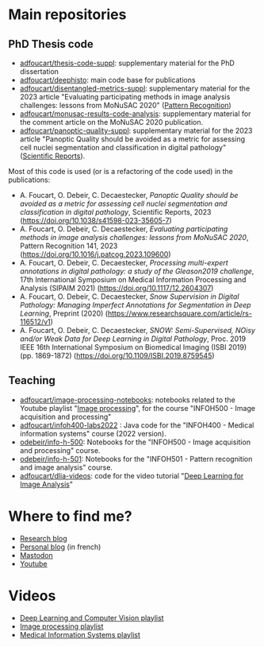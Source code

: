 # Main repositories

## PhD Thesis code

* [adfoucart/thesis-code-suppl](https://github.com/adfoucart/thesis-code-suppl): supplementary material for the PhD dissertation
* [adfoucart/deephisto](https://github.com/adfoucart/deephisto): main code base for publications
* [adfoucart/disentangled-metrics-suppl](https://github.com/adfoucart/disentangled-metrics-suppl): supplementary material for the 2023 article "Evaluating participating methods in image analysis challenges: lessons from MoNuSAC 2020" ([Pattern Recognition](https://doi.org/10.1016/j.patcog.2023.109600))
* [adfoucart/monusac-results-code-analysis](https://github.com/adfoucart/monusac-results-code-analysis): supplementary material for the comment article on the MoNuSAC 2020 publication.
* [adfoucart/panoptic-quality-suppl](https://github.com/adfoucart/panoptic-quality-suppl): supplementary material for the 2023 article "Panoptic Quality should be avoided as a metric for assessing cell nuclei segmentation and classification in digital pathology" ([Scientific Reports](https://www.nature.com/articles/s41598-023-35605-7)).

Most of this code is used (or is a refactoring of the code used) in the publications:

* A. Foucart, O. Debeir, C. Decaestecker, *Panoptic Quality should be avoided as a metric for assessing cell nuclei segmentation and classification in digital pathology*, Scientific Reports, 2023 (https://doi.org/10.1038/s41598-023-35605-7)
* A. Foucart, O. Debeir, C. Decaestecker, *Evaluating participating methods in image analysis challenges: lessons from MoNuSAC 2020*, Pattern Recognition 141, 2023 (https://doi.org/10.1016/j.patcog.2023.109600)
* A. Foucart, O. Debeir, C. Decaestecker, *Processing multi-expert annotations in digital pathology: a study of the Gleason2019 challenge*, 17th International Symposium on Medical Information Processing and Analysis (SIPAIM 2021) (https://doi.org/10.1117/12.2604307)
* A. Foucart, O. Debeir, C. Decaestecker, *Snow Supervision in Digital Pathology: Managing Imperfect Annotations for Segmentation in Deep Learning*, Preprint (2020) (https://www.researchsquare.com/article/rs-116512/v1)
* A. Foucart, O. Debeir, C. Decaestecker, *SNOW: Semi-Supervised, NOisy and/or Weak Data for Deep Learning in Digital Pathology*, Proc. 2019 IEEE 16th International Symposium on Biomedical Imaging (ISBI 2019) (pp. 1869-1872) (https://doi.org/10.1109/ISBI.2019.8759545)


## Teaching

* [adfoucart/image-processing-notebooks](https://github.com/adfoucart/image-processing-notebooks): notebooks related to the Youtube playlist "[Image processing](https://www.youtube.com/playlist?list=PLI3XOM9BWLSW6vTPxc9ZfSABS31o7HMub)", for the course "INFOH500 - Image acquisition and processing"
* [adfoucart/infoh400-labs2022](https://github.com/adfoucart/infoh400-labs2022) : Java code for the "INFOH400 - Medical information systems" course (2022 version).
* [odebeir/info-h-500](https://github.com/odebeir/info-h-500): Notebooks for the "INFOH500 - Image acquisition and processing" course.
* [odebeir/info-h-501](https://github.com/odebeir/info-h-501): Notebooks for the "INFOH501 - Pattern recognition and image analysis" course.
* [adfoucart/dlia-videos](https://github.com/adfoucart/dlia-videos): code for the video tutorial "[Deep Learning for Image Analysis](https://www.youtube.com/watch?v=pykWxW8gim0)"

# Where to find me?

* [Research blog](https://research.adfoucart.be)
* [Personal blog](https://adfoucart.be/blog) (in french)
* [Mastodon](https://social.sciences.re/@AFoucart)
* [Youtube](https://www.youtube.com/@AdrienFoucart)

# Videos
- [Deep Learning and Computer Vision playlist](https://www.youtube.com/watch?v=_LWX6JGBPIY&list=PLI3XOM9BWLSVnBQiMcOldTRhuyk414Xcx)
- [Image processing playlist](https://www.youtube.com/watch?v=rgJmji4rTpw&list=PLI3XOM9BWLSW6vTPxc9ZfSABS31o7HMub)
- [Medical Information Systems playlist](https://www.youtube.com/watch?v=jdikw6MWpro&list=PLI3XOM9BWLSWAfXfXkhSU8U_X9dYNanum)
